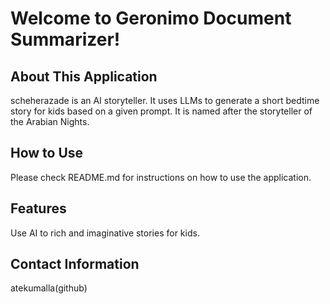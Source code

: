 # Welcome to Geronimo Document Summarizer!

## About This Application

scheherazade is an AI storyteller. It uses LLMs to generate a short bedtime story for kids based on a given prompt. It is named after the storyteller of the Arabian Nights.

## How to Use

Please check README.md for instructions on how to use the application.

## Features

Use AI to rich and imaginative stories for kids.

## Contact Information

atekumalla(github)